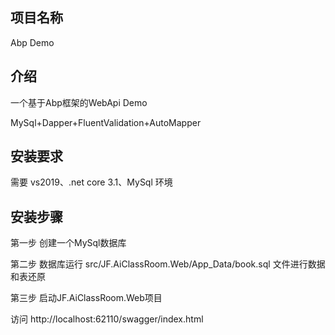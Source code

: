 ## 项目名称 
Abp Demo
## 介绍
一个基于Abp框架的WebApi Demo

MySql+Dapper+FluentValidation+AutoMapper
## 安装要求
需要 vs2019、.net core 3.1、MySql 环境

## 安装步骤
第一步 创建一个MySql数据库

第二步 数据库运行 src/JF.AiClassRoom.Web/App_Data/book.sql 文件进行数据和表还原

第三步 启动JF.AiClassRoom.Web项目

访问 http://localhost:62110/swagger/index.html




